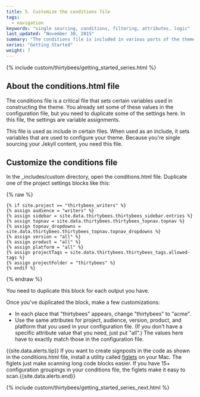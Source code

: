 ```yaml
---
title: 5. Customize the conditions file
tags: 
  - navigation
keywords: "single sourcing, conditions, filtering, attributes, logic"
last_updated: "November 30, 2015"
summary: "The conditions file is included in various parts of the theme. Its purpose is to set attributes as variables that affect how the theme is constructed. The settings in this file are essential for single sourcing."
series: "Getting Started"
weight: 7
---
```


{% include custom/thirtybees/getting_started_series.html %}

## About the conditions.html file
The conditions file is a critical file that sets certain variables used in constructing the theme. You already set some of these values in the configuration file, but you need to duplicate some of the settings here. In this file, the settings are variable assignments.

This file is used as include in certain files. When used as an include, it sets variables that are used to configure your theme. Because you're single sourcing your Jekyll content, you need this file.

## Customize the conditions file

In the \_includes/custom directory, open the conditions.html file. Duplicate one of the project settings blocks like this:

{% raw %}
```
{% if site.project == "thirtybees_writers" %}
{% assign audience = "writers" %}
{% assign sidebar = site.data.thirtybees.thirtybees_sidebar.entries %}
{% assign topnav = site.data.thirtybees.thirtybees_topnav.topnav %}
{% assign topnav_dropdowns = site.data.thirtybees.thirtybees_topnav.topnav_dropdowns %}
{% assign version = "all" %}
{% assign product = "all" %}
{% assign platform = "all" %}
{% assign projectTags = site.data.thirtybees.thirtybees_tags.allowed-tags %}
{% assign projectFolder = "thirtybees" %}
{% endif %}
```
{% endraw %}

You need to duplicate this block for each output you have.

Once you've duplicated the block, make a few customizations:

* In each place that "thirtybees" appears, change "thirtybees" to "acme". 
* Use the same attributes for project, audience, version, product, and platform that you used in your configuration file. (If you don't have a specific attribute value that you need, just put "all".) The values here have to exactly match those in the configuration file.

{{site.data.alerts.tip}} If you want to create signposts in the code as shown in the conditions.html file, install a utility called [figlets](http://www.figlet.org/) on your Mac. The figlets just make scanning long code blocks easier. If you have 15+ configuration groupings in your conditions file, the figlets make it easy to scan.{{site.data.alerts.end}}

{% include custom/thirtybees/getting_started_series_next.html %}

